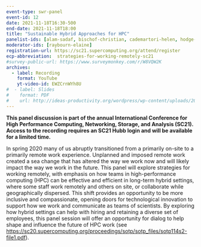 ```yaml
---
event-type: swr-panel
event-id: 12
date: 2021-11-18T16:30-500
end-date: 2021-11-18T18:00
title: "Sustainable Hybrid Approaches for HPC"
panelist-ids: [alam-sadaf, bischof-christian, cademartori-helen, hodge-devin, nakajima-kengo, quillen-pat]
moderator-ids: [raybourn-elaine]
registration-url: https://sc21.supercomputing.org/attend/register
ecp-abbreviation:  strategies-for-working-remotely-sc21
#survey-public-url: https://www.surveymonkey.com/r/W8VQW2K
archives:
  - label: Recording
    format: YouTube
    yt-video-id: EWZCrnWYh8U
#  - label: Slides
#    format: PDF
#    url: http://ideas-productivity.org/wordpress/wp-content/uploads/2021/03/swr008-creativity.pdf
---
```

**This panel discussion is part of the annual International Conference for High Performance Computing, Networking, Storage, and Analysis (SC21).  Access to the recording requires an SC21 Hubb login and will be available for a limited time.**

In spring 2020 many of us abruptly transitioned from a primarily on-site to a primarily remote work experience. Unplanned and imposed remote work created a sea change that has altered the way we work now and will likely impact the way we work in the future. This panel will explore strategies for working remotely, with emphasis on how teams in high-performance computing (HPC) can be effective and efficient in long-term hybrid settings, where some staff work remotely and others on site, or collaborate while geographically dispersed. This shift provides an opportunity to be more inclusive and compassionate, opening doors for technological innovation to support how we work and communicate as teams of scientists. By exploring how hybrid settings can help with hiring and retaining a diverse set of employees, this panel session will offer an opportunity for dialog to help shape and influence the future of HPC work (see <https://sc20.supercomputing.org/proceedings/sotp/sotp_files/sotp114s2-file1.pdf>).
